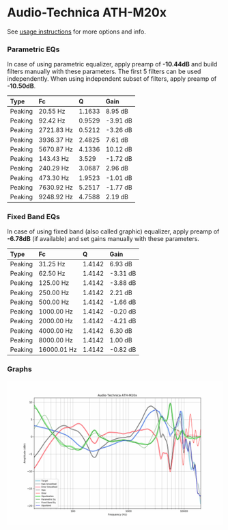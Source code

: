 # Audio-Technica ATH-M20x
See [usage instructions](https://github.com/jaakkopasanen/AutoEq#usage) for more options and info.

### Parametric EQs
In case of using parametric equalizer, apply preamp of **-10.44dB** and build filters manually
with these parameters. The first 5 filters can be used independently.
When using independent subset of filters, apply preamp of **-10.50dB**.

| Type    | Fc         |      Q | Gain     |
|:--------|:-----------|:-------|:---------|
| Peaking | 20.55 Hz   | 1.1633 | 8.95 dB  |
| Peaking | 92.42 Hz   | 0.9529 | -3.91 dB |
| Peaking | 2721.83 Hz | 0.5212 | -3.26 dB |
| Peaking | 3936.37 Hz | 2.4825 | 7.61 dB  |
| Peaking | 5670.87 Hz | 4.1336 | 10.12 dB |
| Peaking | 143.43 Hz  | 3.529  | -1.72 dB |
| Peaking | 240.29 Hz  | 3.0687 | 2.96 dB  |
| Peaking | 473.30 Hz  | 1.9523 | -1.01 dB |
| Peaking | 7630.92 Hz | 5.2517 | -1.77 dB |
| Peaking | 9248.92 Hz | 4.7588 | 2.19 dB  |

### Fixed Band EQs
In case of using fixed band (also called graphic) equalizer, apply preamp of **-6.78dB**
(if available) and set gains manually with these parameters.

| Type    | Fc          |      Q | Gain     |
|:--------|:------------|:-------|:---------|
| Peaking | 31.25 Hz    | 1.4142 | 6.93 dB  |
| Peaking | 62.50 Hz    | 1.4142 | -3.31 dB |
| Peaking | 125.00 Hz   | 1.4142 | -3.88 dB |
| Peaking | 250.00 Hz   | 1.4142 | 2.21 dB  |
| Peaking | 500.00 Hz   | 1.4142 | -1.66 dB |
| Peaking | 1000.00 Hz  | 1.4142 | -0.20 dB |
| Peaking | 2000.00 Hz  | 1.4142 | -4.21 dB |
| Peaking | 4000.00 Hz  | 1.4142 | 6.30 dB  |
| Peaking | 8000.00 Hz  | 1.4142 | 1.00 dB  |
| Peaking | 16000.01 Hz | 1.4142 | -0.82 dB |

### Graphs
![](./Audio-Technica%20ATH-M20x.png)